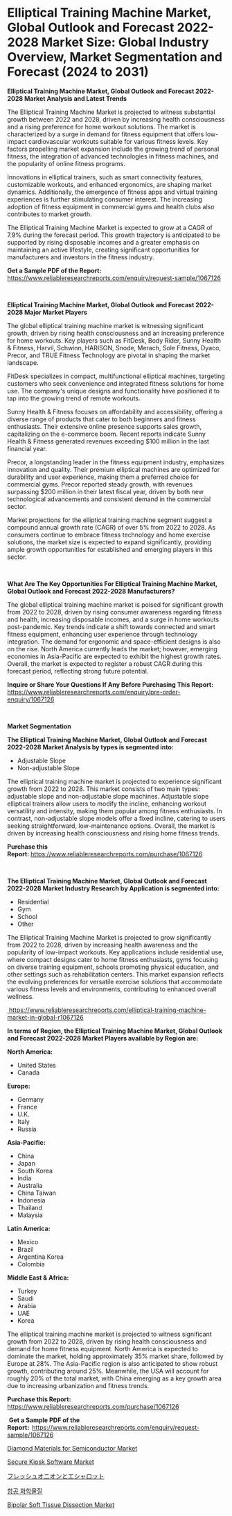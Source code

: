 <p><h1>Elliptical Training Machine Market, Global Outlook and Forecast 2022-2028 Market Size: Global Industry Overview, Market Segmentation and Forecast (2024 to 2031)</h1></p><p><strong>Elliptical Training Machine Market, Global Outlook and Forecast 2022-2028 Market Analysis and Latest Trends</strong></p>
<p><p>The Elliptical Training Machine Market is projected to witness substantial growth between 2022 and 2028, driven by increasing health consciousness and a rising preference for home workout solutions. The market is characterized by a surge in demand for fitness equipment that offers low-impact cardiovascular workouts suitable for various fitness levels. Key factors propelling market expansion include the growing trend of personal fitness, the integration of advanced technologies in fitness machines, and the popularity of online fitness programs.</p><p>Innovations in elliptical trainers, such as smart connectivity features, customizable workouts, and enhanced ergonomics, are shaping market dynamics. Additionally, the emergence of fitness apps and virtual training experiences is further stimulating consumer interest. The increasing adoption of fitness equipment in commercial gyms and health clubs also contributes to market growth.</p><p>The Elliptical Training Machine Market is expected to grow at a CAGR of 7.9% during the forecast period. This growth trajectory is anticipated to be supported by rising disposable incomes and a greater emphasis on maintaining an active lifestyle, creating significant opportunities for manufacturers and investors in the fitness industry.</p></p>
<p><strong>Get a Sample PDF of the Report:&nbsp;</strong> <a href="https://www.reliableresearchreports.com/enquiry/request-sample/1067126">https://www.reliableresearchreports.com/enquiry/request-sample/1067126</a></p>
<p>&nbsp;</p>
<p><strong>Elliptical Training Machine Market, Global Outlook and Forecast 2022-2028 Major Market Players</strong></p>
<p><p>The global elliptical training machine market is witnessing significant growth, driven by rising health consciousness and an increasing preference for home workouts. Key players such as FitDesk, Body Rider, Sunny Health & Fitness, Harvil, Schwinn, HARISON, Snode, Merach, Sole Fitness, Dyaco, Precor, and TRUE Fitness Technology are pivotal in shaping the market landscape.</p><p>FitDesk specializes in compact, multifunctional elliptical machines, targeting customers who seek convenience and integrated fitness solutions for home use. The company's unique designs and functionality have positioned it to tap into the growing trend of remote workouts. </p><p>Sunny Health & Fitness focuses on affordability and accessibility, offering a diverse range of products that cater to both beginners and fitness enthusiasts. Their extensive online presence supports sales growth, capitalizing on the e-commerce boom. Recent reports indicate Sunny Health & Fitness generated revenues exceeding $100 million in the last financial year.</p><p>Precor, a longstanding leader in the fitness equipment industry, emphasizes innovation and quality. Their premium elliptical machines are optimized for durability and user experience, making them a preferred choice for commercial gyms. Precor reported steady growth, with revenues surpassing $200 million in their latest fiscal year, driven by both new technological advancements and consistent demand in the commercial sector.</p><p>Market projections for the elliptical training machine segment suggest a compound annual growth rate (CAGR) of over 5% from 2022 to 2028. As consumers continue to embrace fitness technology and home exercise solutions, the market size is expected to expand significantly, providing ample growth opportunities for established and emerging players in this sector.</p></p>
<p>&nbsp;</p>
<p><strong>What Are The Key Opportunities For Elliptical Training Machine Market, Global Outlook and Forecast 2022-2028 Manufacturers?</strong></p>
<p><p>The global elliptical training machine market is poised for significant growth from 2022 to 2028, driven by rising consumer awareness regarding fitness and health, increasing disposable incomes, and a surge in home workouts post-pandemic. Key trends indicate a shift towards connected and smart fitness equipment, enhancing user experience through technology integration. The demand for ergonomic and space-efficient designs is also on the rise. North America currently leads the market; however, emerging economies in Asia-Pacific are expected to exhibit the highest growth rates. Overall, the market is expected to register a robust CAGR during this forecast period, reflecting strong future potential.</p></p>
<p><strong>Inquire or Share Your Questions If Any Before Purchasing This Report:</strong> <a href="https://www.reliableresearchreports.com/enquiry/pre-order-enquiry/1067126">https://www.reliableresearchreports.com/enquiry/pre-order-enquiry/1067126</a></p>
<p>&nbsp;</p>
<p><strong>Market Segmentation</strong></p>
<p><strong>The Elliptical Training Machine Market, Global Outlook and Forecast 2022-2028 Market Analysis by types is segmented into:</strong></p>
<p><ul><li>Adjustable Slope</li><li>Non-adjustable Slope</li></ul></p>
<p><p>The elliptical training machine market is projected to experience significant growth from 2022 to 2028. This market consists of two main types: adjustable slope and non-adjustable slope machines. Adjustable slope elliptical trainers allow users to modify the incline, enhancing workout versatility and intensity, making them popular among fitness enthusiasts. In contrast, non-adjustable slope models offer a fixed incline, catering to users seeking straightforward, low-maintenance options. Overall, the market is driven by increasing health consciousness and rising home fitness trends.</p></p>
<p><strong>Purchase this Report:&nbsp;</strong><a href="https://www.reliableresearchreports.com/purchase/1067126">https://www.reliableresearchreports.com/purchase/1067126</a></p>
<p>&nbsp;</p>
<p><strong>The Elliptical Training Machine Market, Global Outlook and Forecast 2022-2028 Market Industry Research by Application is segmented into:</strong></p>
<p><ul><li>Residential</li><li>Gym</li><li>School</li><li>Other</li></ul></p>
<p><p>The Elliptical Training Machine Market is projected to grow significantly from 2022 to 2028, driven by increasing health awareness and the popularity of low-impact workouts. Key applications include residential use, where compact designs cater to home fitness enthusiasts, gyms focusing on diverse training equipment, schools promoting physical education, and other settings such as rehabilitation centers. This market expansion reflects the evolving preferences for versatile exercise solutions that accommodate various fitness levels and environments, contributing to enhanced overall wellness.</p></p>
<p><a href="https://www.reliableresearchreports.com/elliptical-training-machine-market-in-global-r1067126">&nbsp;https://www.reliableresearchreports.com/elliptical-training-machine-market-in-global-r1067126</a></p>
<p><strong>In terms of Region, the Elliptical Training Machine Market, Global Outlook and Forecast 2022-2028 Market Players available by Region are:</strong></p>
<p>
    <p> <strong> North America: </strong>
        <ul>
            <li>United States</li>
            <li>Canada</li>
        </ul>
        </p> 
    <p> <strong> Europe: </strong>
        <ul>
            <li>Germany</li>
            <li>France</li>
            <li>U.K.</li>
            <li>Italy</li>
            <li>Russia</li>
        </ul>
        </p> 
    <p> <strong> Asia-Pacific: </strong>
        <ul>
            <li>China</li>
            <li>Japan</li>
            <li>South Korea</li>
            <li>India</li>
            <li>Australia</li>
            <li>China Taiwan</li>
            <li>Indonesia</li>
            <li>Thailand</li>
            <li>Malaysia</li>
        </ul>
        </p> 
    <p> <strong> Latin America: </strong>
        <ul>
            <li>Mexico</li>
            <li>Brazil</li>
            <li>Argentina Korea</li>
            <li>Colombia</li>
        </ul>
        </p> 
    <p> <strong> Middle East & Africa: </strong>
        <ul>
            <li>Turkey</li>
            <li>Saudi</li>
            <li>Arabia</li>
            <li>UAE</li>
            <li>Korea</li>
        </ul>
    </p>
    </p>
<p><p>The elliptical training machine market is projected to witness significant growth from 2022 to 2028, driven by rising health consciousness and demand for home fitness equipment. North America is expected to dominate the market, holding approximately 35% market share, followed by Europe at 28%. The Asia-Pacific region is also anticipated to show robust growth, contributing around 25%. Meanwhile, the USA will account for roughly 20% of the total market, with China emerging as a key growth area due to increasing urbanization and fitness trends.</p></p>
<p><strong>Purchase this Report: </strong><a href="https://www.reliableresearchreports.com/purchase/1067126">https://www.reliableresearchreports.com/purchase/1067126</a></p>
<p>&nbsp;<strong>Get a Sample PDF of the Report:&nbsp;&nbsp;</strong><a href="https://www.reliableresearchreports.com/enquiry/request-sample/1067126">https://www.reliableresearchreports.com/enquiry/request-sample/1067126</a></p>
<p><strong></strong></p>
<p><p><a href="https://medium.com/@susanwest38/deep-dive-into-the-diamond-materials-for-semiconductor-market-itstrends-market-segmentation-and-9ebfaf949baa">Diamond Materials for Semiconductor Market</a></p><p><a href="https://www.linkedin.com/pulse/secure-kiosk-software-market-growth-outlook-from-2024-2031-projecting-w51lf?trackingId=0Y3jsF9GSE2edui%2BHDVacg%3D%3D">Secure Kiosk Software Market</a></p><p><a href="https://medium.com/@skylarreilly36/%E6%96%B0%E9%AE%AE%E3%81%AA%E7%8E%89%E3%81%AD%E3%81%8E%E3%81%A8%E3%82%A8%E3%82%B7%E3%83%A3%E3%83%AD%E3%83%83%E3%83%88%E3%81%AE%E5%B8%82%E5%A0%B4%E6%A6%82%E8%A6%81-%E5%9C%B0%E5%9F%9F%E3%81%AE%E5%B1%95%E6%9C%9B%E3%81%8A%E3%82%88%E3%81%B32024%E5%B9%B4%E3%81%8B%E3%82%892031%E5%B9%B4%E3%81%BE%E3%81%A7%E3%81%AE%E6%96%B0%E9%AE%AE%E3%81%AA%E7%8E%89%E3%81%AD%E3%81%8E%E3%81%A8%E3%82%A8%E3%82%B7%E3%83%A3%E3%83%AD%E3%83%83%E3%83%88%E5%B8%82%E5%A0%B4%E3%81%AE%E7%AB%B6%E4%BA%89%E6%88%A6%E7%95%A5%E3%81%AE%E4%BA%88%E6%B8%AC-%E5%B9%B4%E5%B9%B3%E5%9D%87%E6%88%90%E9%95%B7%E7%8E%87-cagr-9-%E3%81%A7%E6%88%90%E9%95%B7%E3%81%97%E3%81%A6%E3%81%84%E3%81%BE%E3%81%99-1f2b3b82ea6a">フレッシュオニオンとエシャロット</a></p><p><a href="https://medium.com/@gabrielblanda5656/%EC%8B%9C%EC%9E%A5-%EC%84%A0%EB%8F%84%EC%9E%90%EC%99%80-%EB%8F%84%ED%83%9C%EC%9E%90-%EA%B8%80%EB%A1%9C%EB%B2%8C-%ED%95%AD%EA%B3%B5-%ED%99%94%ED%95%99-%EC%8B%9C%EC%9E%A5-%EB%8F%99%ED%96%A5-%EB%B0%8F-%EC%A0%84%EB%A7%9D-2024-2031-40bc1cc7ac74">항공 화학물질</a></p><p><a href="https://issuu.com/reportprime-2/docs/bipolar-soft-tissue-dissection-mark_a47582dbdb91e3">Bipolar Soft Tissue Dissection Market</a></p></p>